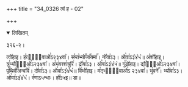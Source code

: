 +++
title = "34_0326 त्वं ह - 02"

+++
<details open><summary>लिखितम्</summary>

३२६-२।

त्वो꣤हाइ। ह꣣त्यौ꣢᳐वाओ꣣ऽ२३४वा꣥। स꣢प्त꣡भ्यो꣢꣯जा꣡꣯यमा꣢꣯। नो꣡वा꣢ऽ३। ओ꣡वा꣢ऽ३꣡४꣡५꣡॥ अ꣥शो꣤हाइ। त्रु꣣भ्यौ꣢वा᳐ओ꣣ऽ२३४वा꣥। अ꣡भ꣢वश्श꣡त्रुरि꣢। द्रो꣡वा꣢ऽ३। ओ꣡वा꣢ऽ३꣡४꣡५꣡॥ गू꣥꣯ढो꣤हाइ। द्यौ꣢वा᳐ओ꣣ऽ२३४वा꣥। पृ꣢थिवी꣡꣯अन्ववि꣢। दो꣡वा꣢ऽ३। ओ꣡वा꣢ऽ३꣡४꣡५꣡॥ वि꣥भो꣤हाइ। म꣣द्भ्यौ꣢᳐वाओ꣣ऽ २३४वा꣥। भु꣡वने꣢꣯। भ्यो꣡वा꣢ऽ३। ओ꣡वा꣢ऽ३꣡४꣡५꣡। र꣤णाऽ५न्धाः। हो꣤ऽ५इ॥ डा॥
</details>